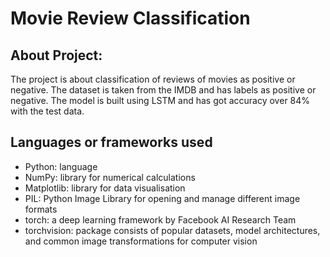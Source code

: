 <h1>Movie Review Classification</h1>
<h2>About Project:</h2>

<p>
  The project is about classification of reviews of movies as positive or negative. The dataset is taken from the IMDB and has labels as positive or negative. The model is built using LSTM and has got accuracy over 84% with the test data.
</p>

<h2>Languages or frameworks used</h2>
<p>
<ul>
  <li>Python: language</li>
  <li>NumPy: library for numerical calculations</li>
  <li>Matplotlib: library for data visualisation</li>
  <li>PIL: Python Image Library for opening and manage different image formats</li>
  <li>torch: a deep learning framework by Facebook AI Research Team</li>
  <li>torchvision: package consists of popular datasets, model architectures, and common image transformations for computer vision</li>
</ul>
</p>

